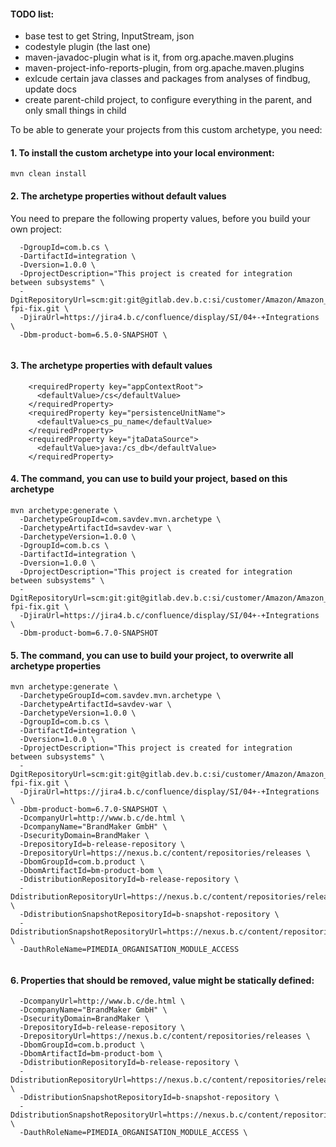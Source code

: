 #### TODO list:
- base test to get String, InputStream, json
- codestyle plugin (the last one)
- maven-javadoc-plugin what is it, from org.apache.maven.plugins
- maven-project-info-reports-plugin, from org.apache.maven.plugins
- exlcude certain java classes and packages from analyses of findbug, update docs
- create parent-child project, 
  to configure everything in the parent, 
  and only small things in child

To be able to generate your projects from this custom archetype, you need:

#### 1. To install the custom archetype into your local environment:

`mvn clean install`

#### 2. The archetype properties without default values

You need to prepare the following property values, before you build your own project:

```
  -DgroupId=com.b.cs \
  -DartifactId=integration \
  -Dversion=1.0.0 \
  -DprojectDescription="This project is created for integration between subsystems" \
  -DgitRepositoryUrl=scm:git:git@gitlab.dev.b.c:si/customer/Amazon/Amazon_hsa-fpi-fix.git \
  -DjiraUrl=https://jira4.b.c/confluence/display/SI/04+-+Integrations \
  -Dbm-product-bom=6.5.0-SNAPSHOT \
  
```

#### 3. The archetype properties with default values
```
    <requiredProperty key="appContextRoot">
      <defaultValue>/cs</defaultValue>
    </requiredProperty>
    <requiredProperty key="persistenceUnitName">
      <defaultValue>cs_pu_name</defaultValue>
    </requiredProperty>
    <requiredProperty key="jtaDataSource">
      <defaultValue>java:/cs_db</defaultValue>
    </requiredProperty>
```

#### 4. The command, you can use to build your project, based on this archetype

```
mvn archetype:generate \
  -DarchetypeGroupId=com.savdev.mvn.archetype \
  -DarchetypeArtifactId=savdev-war \
  -DarchetypeVersion=1.0.0 \
  -DgroupId=com.b.cs \
  -DartifactId=integration \
  -Dversion=1.0.0 \
  -DprojectDescription="This project is created for integration between subsystems" \
  -DgitRepositoryUrl=scm:git:git@gitlab.dev.b.c:si/customer/Amazon/Amazon_hsa-fpi-fix.git \
  -DjiraUrl=https://jira4.b.c/confluence/display/SI/04+-+Integrations \
  -Dbm-product-bom=6.7.0-SNAPSHOT
```

#### 5. The command, you can use to build your project, to overwrite all archetype properties
```
mvn archetype:generate \
  -DarchetypeGroupId=com.savdev.mvn.archetype \
  -DarchetypeArtifactId=savdev-war \
  -DarchetypeVersion=1.0.0 \
  -DgroupId=com.b.cs \
  -DartifactId=integration \
  -Dversion=1.0.0 \
  -DprojectDescription="This project is created for integration between subsystems" \
  -DgitRepositoryUrl=scm:git:git@gitlab.dev.b.c:si/customer/Amazon/Amazon_hsa-fpi-fix.git \
  -DjiraUrl=https://jira4.b.c/confluence/display/SI/04+-+Integrations \
  -Dbm-product-bom=6.7.0-SNAPSHOT \
  -DcompanyUrl=http://www.b.c/de.html \
  -DcompanyName="BrandMaker GmbH" \
  -DsecurityDomain=BrandMaker \
  -DrepositoryId=b-release-repository \
  -DrepositoryUrl=https://nexus.b.c/content/repositories/releases \
  -DbomGroupId=com.b.product \
  -DbomArtifactId=bm-product-bom \
  -DdistributionRepositoryId=b-release-repository \
  -DdistributionRepositoryUrl=https://nexus.b.c/content/repositories/releases \
  -DdistributionSnapshotRepositoryId=b-snapshot-repository \
  -DdistributionSnapshotRepositoryUrl=https://nexus.b.c/content/repositories/snapshots \
  -DauthRoleName=PIMEDIA_ORGANISATION_MODULE_ACCESS
  
```

#### 6. Properties that should be removed, value might be statically defined:

```
  -DcompanyUrl=http://www.b.c/de.html \
  -DcompanyName="BrandMaker GmbH" \
  -DsecurityDomain=BrandMaker \
  -DrepositoryId=b-release-repository \
  -DrepositoryUrl=https://nexus.b.c/content/repositories/releases \
  -DbomGroupId=com.b.product \
  -DbomArtifactId=bm-product-bom \
  -DdistributionRepositoryId=b-release-repository \
  -DdistributionRepositoryUrl=https://nexus.b.c/content/repositories/releases \
  -DdistributionSnapshotRepositoryId=b-snapshot-repository \
  -DdistributionSnapshotRepositoryUrl=https://nexus.b.c/content/repositories/snapshots \
  -DauthRoleName=PIMEDIA_ORGANISATION_MODULE_ACCESS \
  
```

